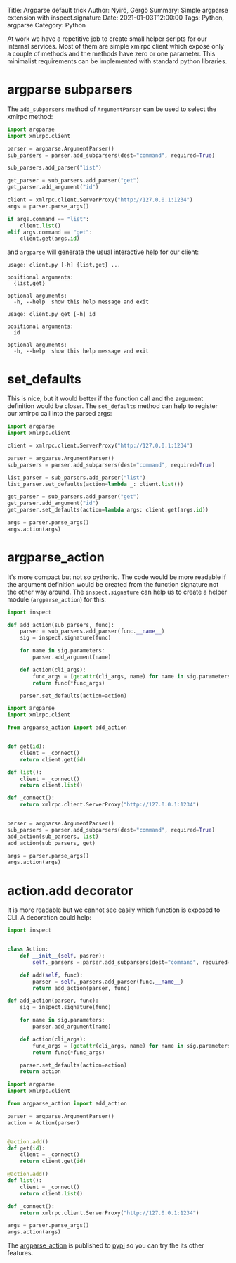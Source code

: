 Title: Argparse default trick
Author: Nyirő, Gergő
Summary: Simple argparse extension with inspect.signature
Date: 2021-01-03T12:00:00
Tags: Python, argparse
Category: Python

At work we have a repetitive job to create small helper scripts for our
internal services. Most of them are simple xmlrpc client which expose only a
couple of methods and the methods have zero or one parameter. This minimalist
requirements can be implemented with standard python libraries.

# argparse subparsers

The `add_subparsers` method of `ArgumentParser` can be used to select the xmlrpc
method:

```python
import argparse
import xmlrpc.client

parser = argparse.ArgumentParser()
sub_parsers = parser.add_subparsers(dest="command", required=True)

sub_parsers.add_parser("list")

get_parser = sub_parsers.add_parser("get")
get_parser.add_argument("id")

client = xmlrpc.client.ServerProxy("http://127.0.0.1:1234")
args = parser.parse_args()

if args.command == "list":
    client.list()
elif args.command == "get":
    client.get(args.id)
```

and `argparse` will generate the usual interactive help for our client:

```text
usage: client.py [-h] {list,get} ...

positional arguments:
  {list,get}

optional arguments:
  -h, --help  show this help message and exit
```

```text
usage: client.py get [-h] id

positional arguments:
  id

optional arguments:
  -h, --help  show this help message and exit
```

# set_defaults

This is nice, but it would better if the function call and the argument
definition would be closer. The `set_defaults` method can help to register our
xmlrpc call into the parsed args:

```python
import argparse
import xmlrpc.client

client = xmlrpc.client.ServerProxy("http://127.0.0.1:1234")

parser = argparse.ArgumentParser()
sub_parsers = parser.add_subparsers(dest="command", required=True)

list_parser = sub_parsers.add_parser("list")
list_parser.set_defaults(action=lambda _: client.list())

get_parser = sub_parsers.add_parser("get")
get_parser.add_argument("id")
get_parser.set_defaults(action=lambda args: client.get(args.id))

args = parser.parse_args()
args.action(args)
```

# argparse_action

It's more compact but not so pythonic. The code would be more readable if the
argument definition would be created from the function signature not the other
way around. The `inspect.signature` can help us to create a helper module
(`argparse_action`) for this:


```python
import inspect

def add_action(sub_parsers, func):
    parser = sub_parsers.add_parser(func.__name__)
    sig = inspect.signature(func)

    for name in sig.parameters:
        parser.add_argument(name)

    def action(cli_args):
        func_args = [getattr(cli_args, name) for name in sig.parameters]
        return func(*func_args)

    parser.set_defaults(action=action)
```

```python
import argparse
import xmlrpc.client

from argparse_action import add_action


def get(id):
    client = _connect()
    return client.get(id)

def list():
    client = _connect()
    return client.list()

def _connect():
    return xmlrpc.client.ServerProxy("http://127.0.0.1:1234")


parser = argparse.ArgumentParser()
sub_parsers = parser.add_subparsers(dest="command", required=True)
add_action(sub_parsers, list)
add_action(sub_parsers, get)

args = parser.parse_args()
args.action(args)
```

# action.add decorator

It is more readable but we cannot see easily which function is exposed to CLI.
A decoration could help:

```python
import inspect


class Action:
    def __init__(self, pasrer):
        self._parsers = parser.add_subparsers(dest="command", required=True)

    def add(self, func):
        parser = self._parsers.add_parser(func.__name__)
        return add_action(parser, func)

def add_action(parser, func):
    sig = inspect.signature(func)

    for name in sig.parameters:
        parser.add_argument(name)

    def action(cli_args):
        func_args = [getattr(cli_args, name) for name in sig.parameters]
        return func(*func_args)

    parser.set_defaults(action=action)
    return action
```

```python
import argparse
import xmlrpc.client

from argparse_action import add_action

parser = argparse.ArgumentParser()
action = Action(parser)


@action.add()
def get(id):
    client = _connect()
    return client.get(id)

@action.add()
def list():
    client = _connect()
    return client.list()

def _connect():
    return xmlrpc.client.ServerProxy("http://127.0.0.1:1234")

args = parser.parse_args()
args.action(args)
```

The [argparse_action](https://pypi.org/project/argparse-action/) is published
to [pypi](https://pypi.org/) so you can try the its other features.

